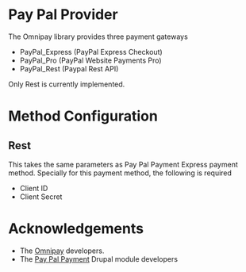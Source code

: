 # Pay Pal Provider
The Omnipay library provides three payment gateways
* PayPal_Express (PayPal Express Checkout)
* PayPal_Pro (PayPal Website Payments Pro)
* PayPal_Rest (Paypal Rest API)

Only Rest is currently implemented.

# Method Configuration
## Rest
This takes the same parameters as Pay Pal Payment Express payment method.
Specially for this payment method, the following is required
* Client ID
* Client Secret

# Acknowledgements
* The [Omnipay](https://omnipay.thephpleague.com/) developers.
* The [Pay Pal Payment](https://www.drupal.org/project/paypal_payment) Drupal
module developers
